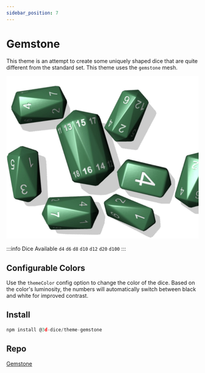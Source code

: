 ```yaml
---
sidebar_position: 7
---
```


# Gemstone
This theme is an attempt to create some uniquely shaped dice that are quite different from the standard set. This theme uses the `gemstone` mesh.

<img src='/img/themes/gemstone.jpg' alt='gemstone dice screenshot' width='600' />

:::info Dice Available
`d4` `d6` `d8` `d10` `d12` `d20` `d100`
:::

## Configurable Colors
Use the `themeColor` config option to change the color of the dice. Based on the color's luminosity, the numbers will automatically switch between black and white for improved contrast.

## Install
```javascript
npm install @3d-dice/theme-gemstone
```

## Repo
[Gemstone](https://github.com/3d-dice/dice-themes/tree/main/themes/gemstone)